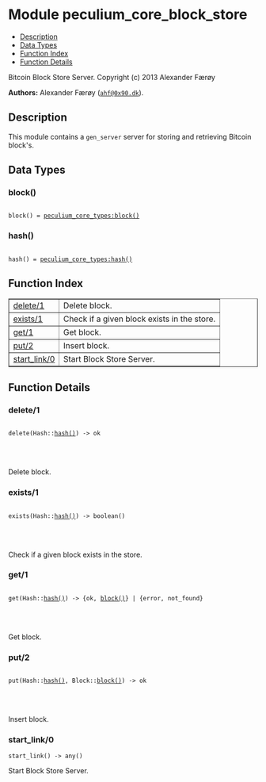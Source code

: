 

# Module peculium_core_block_store #
* [Description](#description)
* [Data Types](#types)
* [Function Index](#index)
* [Function Details](#functions)


Bitcoin Block Store Server.
Copyright (c)  2013 Alexander Færøy

__Authors:__ Alexander Færøy ([`ahf@0x90.dk`](mailto:ahf@0x90.dk)).
<a name="description"></a>

## Description ##
   This module contains a `gen_server` server for storing and retrieving
Bitcoin block's.
<a name="types"></a>

## Data Types ##




### <a name="type-block">block()</a> ###



<pre><code>
block() = <a href="peculium_core_types.md#type-block">peculium_core_types:block()</a>
</code></pre>





### <a name="type-hash">hash()</a> ###



<pre><code>
hash() = <a href="peculium_core_types.md#type-hash">peculium_core_types:hash()</a>
</code></pre>


<a name="index"></a>

## Function Index ##


<table width="100%" border="1" cellspacing="0" cellpadding="2" summary="function index"><tr><td valign="top"><a href="#delete-1">delete/1</a></td><td>Delete block.</td></tr><tr><td valign="top"><a href="#exists-1">exists/1</a></td><td>Check if a given block exists in the store.</td></tr><tr><td valign="top"><a href="#get-1">get/1</a></td><td>Get block.</td></tr><tr><td valign="top"><a href="#put-2">put/2</a></td><td>Insert block.</td></tr><tr><td valign="top"><a href="#start_link-0">start_link/0</a></td><td>Start Block Store Server.</td></tr></table>


<a name="functions"></a>

## Function Details ##

<a name="delete-1"></a>

### delete/1 ###


<pre><code>
delete(Hash::<a href="#type-hash">hash()</a>) -&gt; ok
</code></pre>

<br></br>


Delete block.
<a name="exists-1"></a>

### exists/1 ###


<pre><code>
exists(Hash::<a href="#type-hash">hash()</a>) -&gt; boolean()
</code></pre>

<br></br>


Check if a given block exists in the store.
<a name="get-1"></a>

### get/1 ###


<pre><code>
get(Hash::<a href="#type-hash">hash()</a>) -&gt; {ok, <a href="#type-block">block()</a>} | {error, not_found}
</code></pre>

<br></br>


Get block.
<a name="put-2"></a>

### put/2 ###


<pre><code>
put(Hash::<a href="#type-hash">hash()</a>, Block::<a href="#type-block">block()</a>) -&gt; ok
</code></pre>

<br></br>


Insert block.
<a name="start_link-0"></a>

### start_link/0 ###

`start_link() -> any()`

Start Block Store Server.

